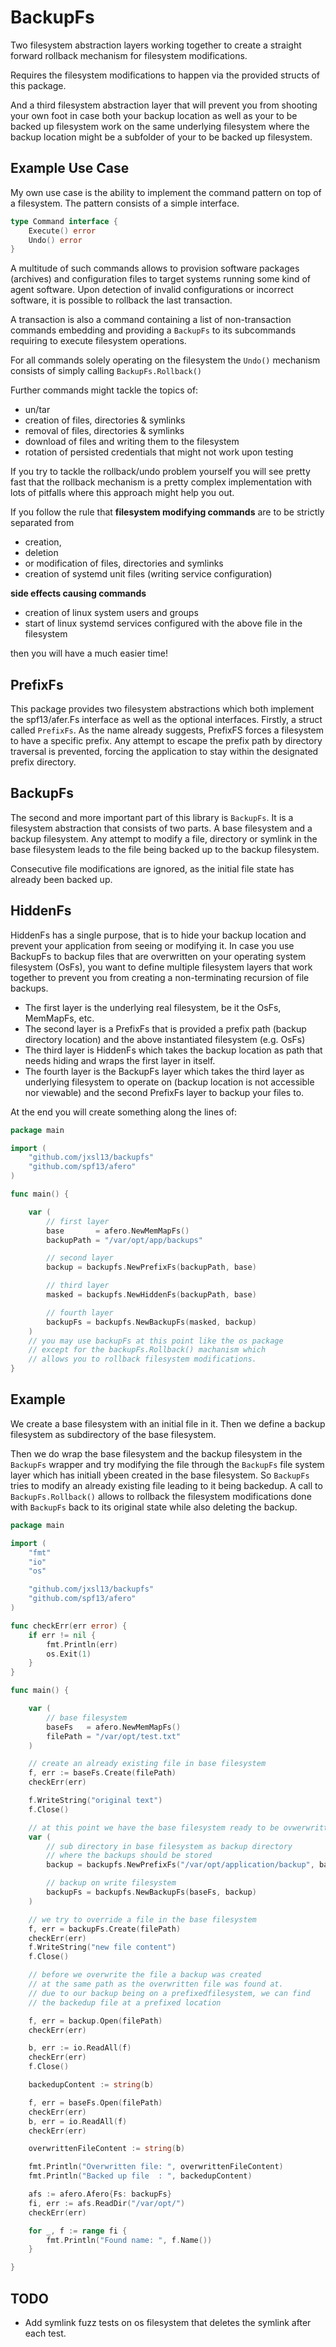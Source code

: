 
# BackupFs

Two filesystem abstraction layers working together to create a straight forward rollback mechanism for filesystem modifications.

Requires the filesystem modifications to happen via the provided structs of this package.

And a third filesystem abstraction layer that will prevent you from shooting your own foot in case both your backup location as well as your to be backed up filesystem work on the same underlying filesystem where the backup location might be a subfolder of your to be backed up filesystem.

## Example Use Case

My own use case is the ability to implement the command pattern on top of a filesystem.
The pattern consists of a simple interface.

```go
type Command interface {
	Execute() error
	Undo() error
}
```
A multitude of such commands allows to provision software packages (archives) and configuration files to target systems running some kind of agent software.
Upon detection of invalid configurations or incorrect software, it is possible to rollback the last transaction.

A transaction is also a command containing a list of non-transaction commands embedding and providing a `BackupFs` to its subcommands requiring to execute filesystem operations.

For all commands solely operating on the filesystem the `Undo()` mechanism consists of simply calling `BackupFs.Rollback()`

Further commands might tackle the topics of:
- un/tar
- creation of files, directories & symlinks
- removal of files, directories & symlinks
- download of files and writing them to the filesystem
- rotation of persisted credentials that might not work upon testing

If you try to tackle the rollback/undo problem yourself you will see pretty fast that the rollback mechanism is a pretty complex implementation with lots of pitfalls where this approach might help you out.

If you follow the rule that **filesystem modifying commands** are to be strictly separated from
- creation,
- deletion
- or modification of files, directories and symlinks
- creation of systemd unit files (writing service configuration)

**side effects causing commands**
- creation of linux system users and groups
- start of linux systemd services configured with the above file in the filesystem

then you will have a much easier time!

## PrefixFs

This package provides two filesystem abstractions which both implement the spf13/afer.Fs interface as well as the optional interfaces.
Firstly, a struct called `PrefixFs`. As the name already suggests, PrefixFS forces a filesystem to have a specific prefix.
Any attempt to escape the prefix path by directory traversal is prevented, forcing the application to stay within the designated prefix directory.

## BackupFs

The second and more important part of this library is `BackupFs`.
It is a filesystem abstraction that consists of two parts.
A base filesystem and a backup filesystem.
Any attempt to modify a file, directory or symlink in the base filesystem leads to the file being backed up to the backup filesystem.

Consecutive file modifications are ignored, as the initial file state has already been backed up.

## HiddenFs

HiddenFs has a single purpose, that is to hide your backup location and prevent your application from seeing or modifying it.
In case you use BackupFs to backup files that are overwritten on your operating system filesystem (OsFs), you want to define multiple filesystem layers that work together to prevent you from creating a non-terminating recursion of file backups.

- The first layer is the underlying real filesystem, be it the OsFs, MemMapFs, etc.
- The second layer is a PrefixFs that is provided a prefix path (backup directory location) and the above instantiated filesystem (e.g. OsFs)
- The third layer is HiddenFs which takes the backup location as path that needs hiding and wraps the first layer in itself.
- The fourth layer is the BackupFs layer which takes the third layer as underlying filesystem to operate on (backup location is not accessible nor viewable) and the second PrefixFs layer to backup your files to.

At the end you will create something along the lines of:
```go
package main

import (
	"github.com/jxsl13/backupfs"
	"github.com/spf13/afero"
)

func main() {

	var (
		// first layer
		base       = afero.NewMemMapFs()
		backupPath = "/var/opt/app/backups"

		// second layer
		backup = backupfs.NewPrefixFs(backupPath, base)

		// third layer
		masked = backupfs.NewHiddenFs(backupPath, base)

		// fourth layer
		backupFs = backupfs.NewBackupFs(masked, backup)
	)
	// you may use backupFs at this point like the os package
	// except for the backupFs.Rollback() machanism which
	// allows you to rollback filesystem modifications.
}

```

## Example

We create a base filesystem with an initial file in it.
Then we define a backup filesystem as subdirectory of the base filesystem.

Then we do wrap the base filesystem and the backup filesystem in the `BackupFs` wrapper and try modifying the file through the `BackupFs` file system layer which has initiall ybeen created in the base filesystem. So `BackupFs` tries to modify an already existing file leading to it being backedup. A call to `BackupFs.Rollback()` allows to rollback the filesystem modifications done with `BackupFs` back to its original state while also deleting the backup.

```go
package main

import (
	"fmt"
	"io"
	"os"

	"github.com/jxsl13/backupfs"
	"github.com/spf13/afero"
)

func checkErr(err error) {
	if err != nil {
		fmt.Println(err)
		os.Exit(1)
	}
}

func main() {

	var (
		// base filesystem
		baseFs   = afero.NewMemMapFs()
		filePath = "/var/opt/test.txt"
	)

	// create an already existing file in base filesystem
	f, err := baseFs.Create(filePath)
	checkErr(err)

	f.WriteString("original text")
	f.Close()

	// at this point we have the base filesystem ready to be ovwerwritten with new files
	var (
		// sub directory in base filesystem as backup directory
		// where the backups should be stored
		backup = backupfs.NewPrefixFs("/var/opt/application/backup", baseFs)

		// backup on write filesystem
		backupFs = backupfs.NewBackupFs(baseFs, backup)
	)

	// we try to override a file in the base filesystem
	f, err = backupFs.Create(filePath)
	checkErr(err)
	f.WriteString("new file content")
	f.Close()

	// before we overwrite the file a backup was created
	// at the same path as the overwritten file was found at.
	// due to our backup being on a prefixedfilesystem, we can find
	// the backedup file at a prefixed location

	f, err = backup.Open(filePath)
	checkErr(err)

	b, err := io.ReadAll(f)
	checkErr(err)
	f.Close()

	backedupContent := string(b)

	f, err = baseFs.Open(filePath)
	checkErr(err)
	b, err = io.ReadAll(f)
	checkErr(err)

	overwrittenFileContent := string(b)

	fmt.Println("Overwritten file: ", overwrittenFileContent)
	fmt.Println("Backed up file  : ", backedupContent)

	afs := afero.Afero{Fs: backupFs}
	fi, err := afs.ReadDir("/var/opt/")
	checkErr(err)

	for _, f := range fi {
		fmt.Println("Found name: ", f.Name())
	}

}
```


## TODO

- Add symlink fuzz tests on os filesystem that deletes the symlink after each test.
